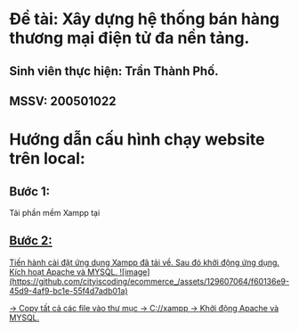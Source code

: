 <h1> Đề tài: Xây dựng hệ thống bán hàng thương mại điện tử đa nền tảng. </h1>
<h2> Sinh viên thực hiện: Trần Thành Phố.  </h2>
<h2> MSSV: 200501022 </h2>
<h1>Hướng dẫn cấu hình chạy website trên local: </h1> 
<h2>Bước 1: </h2> Tải phần mềm Xampp tại <a href ="https://www.apachefriends.org/download.html" đây </a>
<h2>Bước 2: </h2> Tiến hành cài đặt ứng dụng Xampp đã tải về. Sau đó khởi động ứng dụng. Kích hoạt Apache và MYSQL.
![image](https://github.com/cityiscoding/ecommerce_/assets/129607064/f60136e9-45d9-4af9-bc1e-55f4d7adb01a)


-> Copy tất cả các file vào thư mục -> C://xampp -> Khởi động Apache và MYSQL.

